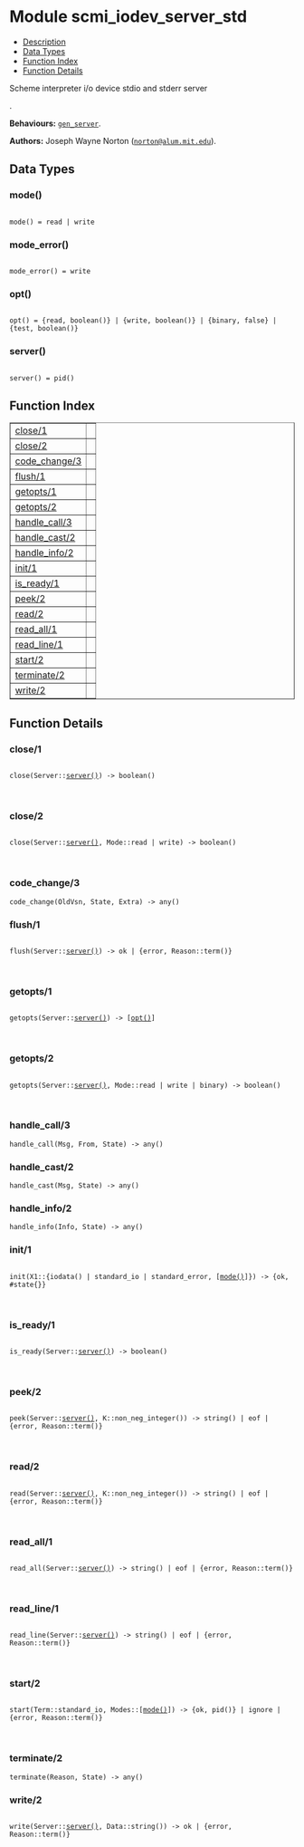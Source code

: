 

# Module scmi_iodev_server_std #
* [Description](#description)
* [Data Types](#types)
* [Function Index](#index)
* [Function Details](#functions)

<p>Scheme interpreter i/o device stdio and stderr server</p>.

__Behaviours:__ [`gen_server`](gen_server.html).

__Authors:__ Joseph Wayne Norton ([`norton@alum.mit.edu`](mailto:norton@alum.mit.edu)).

<a name="types"></a>

## Data Types ##




### <a name="type-mode">mode()</a> ###


<pre><code>
mode() = read | write
</code></pre>




### <a name="type-mode_error">mode_error()</a> ###


<pre><code>
mode_error() = write
</code></pre>




### <a name="type-opt">opt()</a> ###


<pre><code>
opt() = {read, boolean()} | {write, boolean()} | {binary, false} | {test, boolean()}
</code></pre>




### <a name="type-server">server()</a> ###


<pre><code>
server() = pid()
</code></pre>

<a name="index"></a>

## Function Index ##


<table width="100%" border="1" cellspacing="0" cellpadding="2" summary="function index"><tr><td valign="top"><a href="#close-1">close/1</a></td><td></td></tr><tr><td valign="top"><a href="#close-2">close/2</a></td><td></td></tr><tr><td valign="top"><a href="#code_change-3">code_change/3</a></td><td></td></tr><tr><td valign="top"><a href="#flush-1">flush/1</a></td><td></td></tr><tr><td valign="top"><a href="#getopts-1">getopts/1</a></td><td></td></tr><tr><td valign="top"><a href="#getopts-2">getopts/2</a></td><td></td></tr><tr><td valign="top"><a href="#handle_call-3">handle_call/3</a></td><td></td></tr><tr><td valign="top"><a href="#handle_cast-2">handle_cast/2</a></td><td></td></tr><tr><td valign="top"><a href="#handle_info-2">handle_info/2</a></td><td></td></tr><tr><td valign="top"><a href="#init-1">init/1</a></td><td></td></tr><tr><td valign="top"><a href="#is_ready-1">is_ready/1</a></td><td></td></tr><tr><td valign="top"><a href="#peek-2">peek/2</a></td><td></td></tr><tr><td valign="top"><a href="#read-2">read/2</a></td><td></td></tr><tr><td valign="top"><a href="#read_all-1">read_all/1</a></td><td></td></tr><tr><td valign="top"><a href="#read_line-1">read_line/1</a></td><td></td></tr><tr><td valign="top"><a href="#start-2">start/2</a></td><td></td></tr><tr><td valign="top"><a href="#terminate-2">terminate/2</a></td><td></td></tr><tr><td valign="top"><a href="#write-2">write/2</a></td><td></td></tr></table>


<a name="functions"></a>

## Function Details ##

<a name="close-1"></a>

### close/1 ###

<pre><code>
close(Server::<a href="#type-server">server()</a>) -&gt; boolean()
</code></pre>
<br />

<a name="close-2"></a>

### close/2 ###

<pre><code>
close(Server::<a href="#type-server">server()</a>, Mode::read | write) -&gt; boolean()
</code></pre>
<br />

<a name="code_change-3"></a>

### code_change/3 ###

`code_change(OldVsn, State, Extra) -> any()`

<a name="flush-1"></a>

### flush/1 ###

<pre><code>
flush(Server::<a href="#type-server">server()</a>) -&gt; ok | {error, Reason::term()}
</code></pre>
<br />

<a name="getopts-1"></a>

### getopts/1 ###

<pre><code>
getopts(Server::<a href="#type-server">server()</a>) -&gt; [<a href="#type-opt">opt()</a>]
</code></pre>
<br />

<a name="getopts-2"></a>

### getopts/2 ###

<pre><code>
getopts(Server::<a href="#type-server">server()</a>, Mode::read | write | binary) -&gt; boolean()
</code></pre>
<br />

<a name="handle_call-3"></a>

### handle_call/3 ###

`handle_call(Msg, From, State) -> any()`

<a name="handle_cast-2"></a>

### handle_cast/2 ###

`handle_cast(Msg, State) -> any()`

<a name="handle_info-2"></a>

### handle_info/2 ###

`handle_info(Info, State) -> any()`

<a name="init-1"></a>

### init/1 ###

<pre><code>
init(X1::{iodata() | standard_io | standard_error, [<a href="#type-mode">mode()</a>]}) -&gt; {ok, #state{}}
</code></pre>
<br />

<a name="is_ready-1"></a>

### is_ready/1 ###

<pre><code>
is_ready(Server::<a href="#type-server">server()</a>) -&gt; boolean()
</code></pre>
<br />

<a name="peek-2"></a>

### peek/2 ###

<pre><code>
peek(Server::<a href="#type-server">server()</a>, K::non_neg_integer()) -&gt; string() | eof | {error, Reason::term()}
</code></pre>
<br />

<a name="read-2"></a>

### read/2 ###

<pre><code>
read(Server::<a href="#type-server">server()</a>, K::non_neg_integer()) -&gt; string() | eof | {error, Reason::term()}
</code></pre>
<br />

<a name="read_all-1"></a>

### read_all/1 ###

<pre><code>
read_all(Server::<a href="#type-server">server()</a>) -&gt; string() | eof | {error, Reason::term()}
</code></pre>
<br />

<a name="read_line-1"></a>

### read_line/1 ###

<pre><code>
read_line(Server::<a href="#type-server">server()</a>) -&gt; string() | eof | {error, Reason::term()}
</code></pre>
<br />

<a name="start-2"></a>

### start/2 ###

<pre><code>
start(Term::standard_io, Modes::[<a href="#type-mode">mode()</a>]) -&gt; {ok, pid()} | ignore | {error, Reason::term()}
</code></pre>
<br />

<a name="terminate-2"></a>

### terminate/2 ###

`terminate(Reason, State) -> any()`

<a name="write-2"></a>

### write/2 ###

<pre><code>
write(Server::<a href="#type-server">server()</a>, Data::string()) -&gt; ok | {error, Reason::term()}
</code></pre>
<br />

